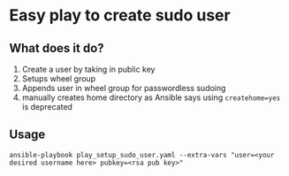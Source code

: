 # Easy play to create sudo user

## What does it do?
1. Create a user by taking in public key
2. Setups wheel group
3. Appends user in wheel group for passwordless sudoing
4. manually creates home directory as Ansible says using `createhome=yes` is deprecated 

## Usage
```
ansible-playbook play_setup_sudo_user.yaml --extra-vars "user=<your desired username here> pubkey=<rsa pub key>"
```
